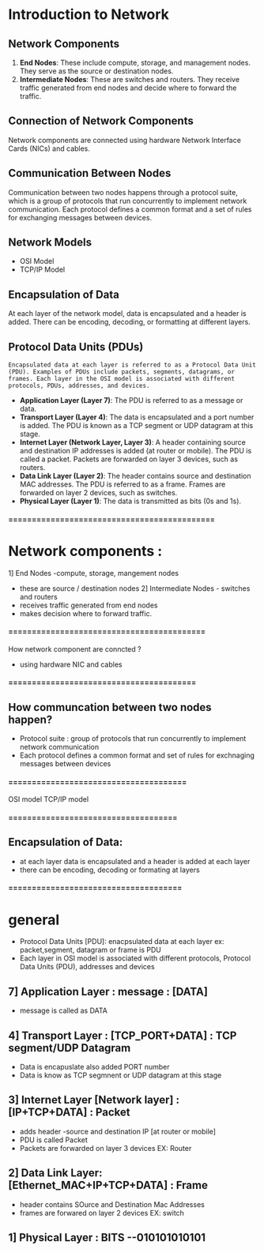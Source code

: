 # Introduction to Network

## Network Components

1. **End Nodes**: These include compute, storage, and management nodes. They serve as the source or destination nodes.
2. **Intermediate Nodes**: These are switches and routers. They receive traffic generated from end nodes and decide where to forward the traffic.

## Connection of Network Components

Network components are connected using hardware Network Interface Cards (NICs) and cables.

## Communication Between Nodes

Communication between two nodes happens through a protocol suite, which is a group of protocols that run concurrently to implement network communication. Each protocol defines a common format and a set of rules for exchanging messages between devices.

## Network Models

- OSI Model
- TCP/IP Model

## Encapsulation of Data

At each layer of the network model, data is encapsulated and a header is added. There can be encoding, decoding, or formatting at different layers.

## Protocol Data Units (PDUs)
```text
Encapsulated data at each layer is referred to as a Protocol Data Unit (PDU). Examples of PDUs include packets, segments, datagrams, or frames. Each layer in the OSI model is associated with different protocols, PDUs, addresses, and devices.
```

- **Application Layer (Layer 7)**: The PDU is referred to as a message or data.
- **Transport Layer (Layer 4)**: The data is encapsulated and a port number is added. The PDU is known as a TCP segment or UDP datagram at this stage.
- **Internet Layer (Network Layer, Layer 3)**: A header containing source and destination IP addresses is added (at router or mobile). The PDU is called a packet. Packets are forwarded on layer 3 devices, such as routers.
- **Data Link Layer (Layer 2)**: The header contains source and destination MAC addresses. The PDU is referred to as a frame. Frames are forwarded on layer 2 devices, such as switches.
- **Physical Layer (Layer 1)**: The data is transmitted as bits (0s and 1s).
#### ============================================

# Network components :
1] End Nodes -compute, storage, mangement nodes 
   - these are source / destination nodes
2] Intermediate Nodes - switches and routers 
   - receives traffic generated from end nodes
   - makes decision where to forward traffic.
#### ==========================================
How network component are conncted ? 
- using hardware NIC and cables
#### ========================================
## How communcation between two nodes happen?
- Protocol suite : group of protocols that run
concurrently to implement network communication
- Each protocol defines a common format and
 set of rules for exchnaging messages between devices
#### ======================================
OSI model 
TCP/IP model 
#### ====================================
## Encapsulation of Data:
- at each layer data is encapsulated and a header
is added at each layer
- there can be encoding, decoding or formating 
at layers
#### =====================================

# general
- Protocol Data Units [PDU]: enacpsulated data at each layer
  ex: packet,segment, datagram or frame is PDU
- Each layer in OSI model is associated with
different protocols, Protocol Data Units (PDU),
addresses and devices

## 7] Application Layer :  message : [DATA] 
   - message is called as DATA
## 4] Transport Layer : [TCP_PORT+DATA]   : TCP segment/UDP Datagram
   - Data is encapuslate also added PORT number
   - Data is know as TCP segmnent or UDP datagram at this stage
## 3] Internet Layer [Network layer] : [IP+TCP+DATA] : Packet
  - adds header -source and destination IP [at router or mobile] 
  - PDU is called Packet
  - Packets are forwarded on layer 3 devices EX: Router
## 2] Data Link Layer: [Ethernet_MAC+IP+TCP+DATA] : Frame
  - header contains SOurce and Destination Mac Addresses
  - frames are forwared on layer 2 devices EX: switch
## 1] Physical Layer : BITS --010101010101






